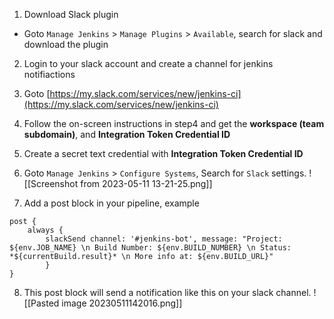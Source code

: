 
1. Download Slack plugin 
  - Goto `Manage Jenkins` > `Manage Plugins` > `Available`, search for slack and download the plugin

2. Login to your slack account and create a channel for jenkins notifiactions

3. Goto [https://my.slack.com/services/new/jenkins-ci](https://my.slack.com/services/new/jenkins-ci)
4. Follow the on-screen instructions in step4 and get the **workspace (team subdomain)**, and **Integration Token Credential ID**
5. Create a secret text credential with **Integration Token Credential ID**
6. Goto `Manage Jenkins` > `Configure Systems`, Search for `Slack` settings.
	 ![[Screenshot from 2023-05-11 13-21-25.png]]

7. Add a post block in your pipeline, example
```Shell
post {
	always {
		slackSend channel: '#jenkins-bot', message: "Project: ${env.JOB_NAME} \n Build Number: ${env.BUILD_NUMBER} \n Status: *${currentBuild.result}* \n More info at: ${env.BUILD_URL}"
		}
}
```

8. This post block will send a notification like this on your slack channel.
	 ![[Pasted image 20230511142016.png]]